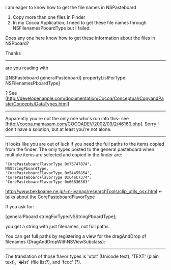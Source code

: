 I am eager to know how to get the file names in NSPasteboard

1) Copy more than one files in Finder
2) In my Cocoa Application, I need to get these file names through NSFilenamesPboardType but I failed.

Does any one here know how to get these information about the files in NSPboard?

Thanks

---- 

are you reading with

    
[[NSPasteboard generalPasteboard] propertyListForType: NSFilenamesPboardType]

? See [http://developer.apple.com/documentation/Cocoa/Conceptual/CopyandPaste/Concepts/DataTypes.html]

----

Apparently you're not the only one who's run into this- see [http://cocoa.mamasam.com/COCOADEV/2002/09/2/46160.php]. Sorry I don't have a solution, but at least you're not alone.

----

It looks like you are out of luck if you need the full paths to the items copied from the finder. The only types posted to the general pasteboard when multiple items are selected and copied in the finder are:

    
    "CorePasteboardFlavorType 0x75747874", 
    NSStringPboardType, 
    "CorePasteboardFlavorType 0x54455854", 
    "CorePasteboardFlavorType 0xC46C7374", 
    "CorePasteboardFlavorType 0x66636363"


http://www.bekkoame.ne.jp/~n-iyanag/researchTools/clip_utils_osx.html <- talks about the CorePasteboardFlavorType

If you ask for:

    
 [generalPboard stringForType:NSStringPboardType];


you get a string with just filenames, not full paths. 

You can get full paths by registering a view for the dragAndDrop of filenames (DragAndDropWithNSViewSubclass):

----

The translation of those flavor types is 'utxt' (Unicode text), 'TEXT' (plain text), '�lst' (file list?), and 'fccc' (?).
